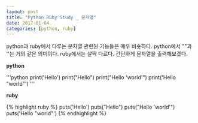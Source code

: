 ```yaml
---
layout: post
title: "Python Ruby Study _ 문자열"
date: 2017-01-04
categories: [python, ruby]
---
```


python과 ruby에서 다루는 문자열 관련된 기능들은 매우 비슷하다.
python에서 ""과 ''는 거의 같은 의미이다. ruby에서는 살짝 다르다.
간단하게 문자열을 출력해보겠다.

**python**

'''python
print('Hello')
print("Hello")
print("Hello 'world'")
print('Hello "world"')
'''

**ruby**

{% highlight ruby %}
puts('Hello')
puts("Hello")
puts("Hello 'world'")
puts('Hello "world"')
{% endhighlight %}
